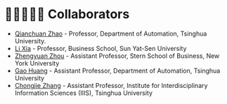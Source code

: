 # 👨🏽‍🤝‍👨🏼 Collaborators
- [Qianchuan Zhao](http://cfins.au.tsinghua.edu.cn/personalhg/zhaoqc/) -  Professor, Department of Automation, Tsinghua University. 
- [Li Xia](http://bus.sysu.edu.cn/en/teacher/XiaLi) - Professor, Business School, Sun Yat-Sen University
- [Zhengyuan Zhou](https://www.stern.nyu.edu/faculty/bio/zhengyuan-zhou) - Assistant Professor, Stern School of Business, New York University
- [Gao Huang](http://www.gaohuang.net/) - Assistant Professor, Department of Automation, Tsinghua University
- [Chongjie Zhang](http://people.iiis.tsinghua.edu.cn/~zhang/) - Assistant Professor, Institute for Interdisciplinary Information Sciences (IIIS), Tsinghua University
